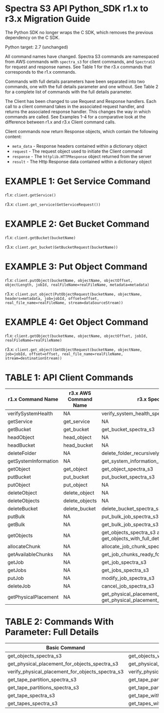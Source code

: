 Spectra S3 API Python_SDK r1.x to r3.x Migration Guide
==============================

The Python SDK no longer wraps the C SDK, which removes the previous dependency on the C SDK.

Python target: 2.7 (unchanged)

All command names have changed. Spectra S3 commands are namespaced from AWS commands with `spectra_s3` for client commands, and `SpectraS3` for request and response names. See Table 1 for the r3.x commands that corresponds to the r1.x commands.

Commands with full details parameters have been separated into two commands, one with the full details parameter and one without. See Table 2 for a complete list of commands with the full details parameter.

The Client has been changed to use Request and Response handlers. Each call to a client command takes in the associated request handler, and returns the associated response handler. This changes the way in which commands are called. See Examples 1-4 for a comparative look at the difference between r1.x and r3.x Client command calls.

Client commands now return Response objects, which contain the following content:
* `meta_data` - Response headers contained within a dictionary object
* `request` - The request object used to initiate the Client command
* `response` - The `httplib.HTTPResponse` object returned from the server
* `result` - The Http Response data contained within a dictionary object

EXAMPLE 1: Get Service Command
==============================
r1.x:
`client.getService()`

r3.x:
`client.get_service(GetServiceRequest())`

EXAMPLE 2: Get Bucket Command
==============================
r1.x:
`client.getBucket(bucketName)`

r3.x:
`client.get_bucket(GetBucketRequest(bucketName))`

EXAMPLE 3: Put Object Command
==============================
r1.x:
`client.putObject(bucketName, objectName, objectOffset, objectLength, jobId, realFileName=realFileName, metadata=metadata)`

r3.x:
`client.put_object(PutObjectRequest(bucketName, objectName, headers=metadata, job=jobId, offset=offset, real_file_name=realFileName, stream=dataSourceStream))`

EXAMPLE 4: Get Object Command
==============================
r1.x:
`client.getObject(bucketName, objectName, objectOffset, jobId, realFileName=realFileName)`

r3.x:
`client.get_object(GetObjectRequest(bucketName, objectName, job=jobId, offset=offset, real_file_name=realFileName, stream=destinationStream))`

TABLE 1: API Client Commands
==============================
| r1.x Command Name | r3.x AWS Command Name | r3.x Spectra S3 Command Name |
|---|---|---|
| verifySystemHealth | NA | verify_system_health_spectra_s3 |
| getService | get_service | NA |
| getBucket | get_bucket | get_bucket_spectra_s3 |
| headObject | head_object | NA |
| headBucket | head_bucket | NA |
| deleteFolder | NA | delete_folder_recursively_spectra_s3 |
| getSystemInformation | NA | get_system_information_spectra_s3 |
| getObject | get_object | get_object_spectra_s3 |
| putBucket | put_bucket | put_bucket_spectra_s3 |
| putObject | put_object | NA |
| deleteObject | delete_object | NA |
| deleteObjects | delete_objects | NA |
| deleteBucket | delete_bucket | delete_bucket_spectra_s3 |
| putBulk | NA | put_bulk_job_spectra_s3 |
| getBulk | NA | get_bulk_job_spectra_s3 |
| getObjects | NA | get_objects_spectra_s3 and get_objects_with_full_details_spectra_s3 |
| allocateChunk | NA | allocate_job_chunk_spectra_s3 |
| getAvailableChunks | NA | get_job_chunks_ready_for_client_processing_spectra_s3 |
| getJob | NA | get_job_spectra_s3 |
| getJobs | NA | get_jobs_spectra_s3 |
| putJob | NA | modify_job_spectra_s3 |
| deleteJob | NA | cancel_job_spectra_s3 |
| getPhysicalPlacement | NA | get_physical_placement_for_objects_spectra_s3 and get_physical_placement_for_objects_with_full_details_spectra_s3 |

TABLE 2: Commands With Parameter: Full Details
==============================
| Basic Command | Command with Full Details |
|---|---|
| get_objects_spectra_s3 | get_objects_with_full_details_spectra_s3 |
| get_physical_placement_for_objects_spectra_s3 | get_physical_placement_for_objects_with_full_details_spectra_s3 |
| verify_physical_placement_for_objects_spectra_s3 | verify_physical_placement_for_objects_with_full_details_spectra_s3 |
| get_tape_partition_spectra_s3 | get_tape_partition_with_full_details_spectra_s3 |
| get_tape_partitions_spectra_s3 | get_tape_partitions_with_full_details_spectra_s3 |
| get_tape_spectra_s3 | get_tape_with_full_details_spectra_s3 |
| get_tapes_spectra_s3 | get_tapes_with_full_details_spectra_s3 |

